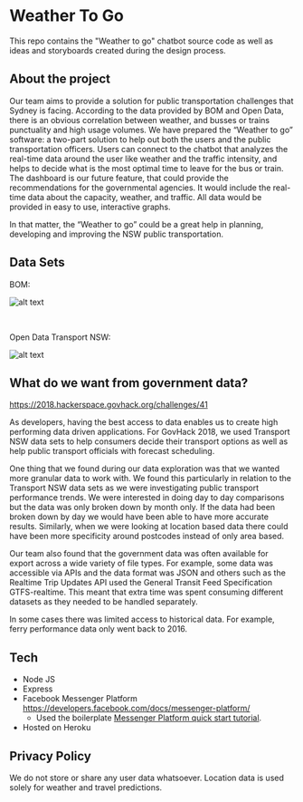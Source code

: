 # Weather To Go

This repo contains the "Weather to go" chatbot source code as well as ideas and storyboards created during the design process.

## About the project

Our team aims to provide a solution for public transportation challenges that Sydney is facing. According to the data provided by BOM and Open Data, there is an obvious correlation between weather, and busses or trains punctuality and high usage volumes. We have prepared the “Weather to go” software: a two-part solution to help out both the users and the public transportation officers.
Users can connect to the chatbot that analyzes the real-time data around the user like weather and the traffic intensity, and helps to decide what is the most optimal time to leave for the bus or train. The dashboard is our future feature, that could provide the recommendations for the governmental agencies. It would include the real-time data about the capacity, weather, and traffic. All data would be provided in easy to use, interactive graphs.

In that matter, the “Weather to go” could be a great help in planning, developing and improving the NSW public transportation.

## Data Sets

BOM:

![alt text][bomlogo]

<br>

Open Data Transport NSW:

![alt text][tnswlogo]

[bomlogo]: https://static1.squarespace.com/static/57b1a49df7e0ab6f35b45df6/t/57bb0a95b8a79b87b20cbd8a/1471875737444/ "Bureau of Meteorology"
[tnswlogo]: https://opendata.transport.nsw.gov.au/themes/open_data_portal/logo.png "Open Data Transport NSW"


## What do we want from government data?

https://2018.hackerspace.govhack.org/challenges/41

As developers, having the best access to data enables us to create high performing data driven applications. For GovHack 2018, we used Transport NSW data sets to help consumers decide their transport options as well as help public transport officials with forecast scheduling.

One thing that we found during our data exploration was that we wanted more granular data to work with. We found this particularly in relation to the Transport NSW data sets as we were investigating public transport performance trends. We were interested in doing day to day
comparisons but the data was only broken down by month only. If the data had been broken down by day we would have been able to have more accurate results. Similarly, when we were looking at location based data there could have been more specificity around postcodes instead of only area based.

Our team also found that the government data was often available for export across a wide variety of file types. For example, some data was accessible via APIs and the data format was JSON and others such as the Realtime Trip Updates API used the General Transit Feed Specification GTFS-realtime. This meant that extra time was spent consuming different datasets as they needed to be handled separately.

In some cases there was limited access to historical data. For example, ferry performance data only went back to 2016.


## Tech

- Node JS
- Express
- Facebook Messenger Platform https://developers.facebook.com/docs/messenger-platform/
    - Used the boilerplate [Messenger Platform quick start tutorial](https://developers.facebook.com/docs/messenger-platform/getting-started/quick-start).
- Hosted on Heroku

## Privacy Policy

We do not store or share any user data whatsoever. Location data is used solely for weather and travel predictions.